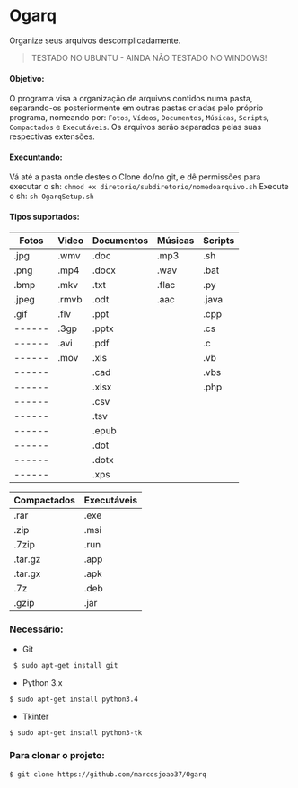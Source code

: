 Ogarq
=====
Organize seus arquivos descomplicadamente.
> TESTADO NO UBUNTU - AINDA NÃO TESTADO NO WINDOWS!

#### Objetivo:

O programa visa a organização de arquivos contidos numa pasta, separando-os posteriormente em outras pastas criadas pelo próprio programa, nomeando por:
 `Fotos`, `Vídeos`, `Documentos`, `Músicas`, `Scripts`, `Compactados` e `Executáveis`. Os arquivos serão separados pelas suas respectivas extensões. 

#### Execuntando:
Vá até a pasta onde destes o Clone do/no git, e dê permissões para executar o sh: `chmod +x diretorio/subdiretorio/nomedoarquivo.sh`
Execute o sh: `sh OgarqSetup.sh`

#### Tipos suportados:

| Fotos  | Video  |  Documentos | Músicas | Scripts | 
| ------ | ------ |  ---------- | ------- | ------- | 
| .jpg   | .wmv   |  .doc       | .mp3    | .sh     | 
| .png   | .mp4   |  .docx      | .wav    | .bat    | 
| .bmp   | .mkv   |  .txt       | .flac   | .py     | 
| .jpeg  | .rmvb  |  .odt       | .aac    | .java   | 
| .gif   | .flv   |  .ppt       |         | .cpp    |
| ------ | .3gp   |  .pptx      |         | .cs     |
| ------ | .avi   |  .pdf       |         | .c      |
| ------ | .mov   |  .xls       |         | .vb     |
| ------ |        |  .cad       |         | .vbs    |
| ------ |        |  .xlsx      |         | .php    |
| ------ |        |  .csv       |         |         |
| ------ |        |  .tsv       |         |         |
| ------ |        |  .epub      |         |         |
| ------ |        |  .dot       |         |         |
| ------ |        |  .dotx      |         |         |
| ------ |        |  .xps       |         |         |



| Compactados | Executáveis |
| ----------- | ----------- |
| .rar        | .exe        |
| .zip        | .msi        |
| .7zip       | .run        |
| .tar.gz     | .app        |
| .tar.gx     | .apk        |
| .7z         | .deb        |
| .gzip       | .jar        |


### Necessário:

* Git

 ```sh
  $ sudo apt-get install git
 ```

* Python 3.x
 
 ```sh
 $ sudo apt-get install python3.4
 ```

* Tkinter

 ```sh
 $ sudo apt-get install python3-tk
 ```

### Para clonar o projeto:
 
 ```sh
 $ git clone https://github.com/marcosjoao37/Ogarq
 ```
